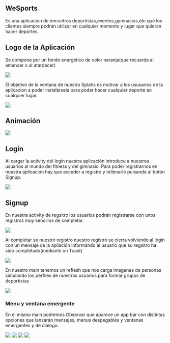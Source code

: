 ## WeSports
Es una aplicacion de encuntros deportistas,eventos,gymnasios,etc que los clientes
siempre podrán utilizar en cualquier momento y lugar que quieran hacer deportes.
## Logo de la Aplicación
Se compone por un fondo energético de color naranja(que recuerda al amancer o al atardecer)

![](img/logo.png)

El objetivo de la ventana de nuestro Splahs es motivar a los ususarios de la aplicacion
a poder instalársela para poder hacer cualquier deporte en cualquier lugar.

![](img/splash.png)


## Animación
![](img/gifanimado.gif)
## Login
Al cargar la activity del login nuestra aplicación introduce a nuestros usuarios al mundo del fitness
y del gimnasio. Para poder registrarnos en nuestra aplicación hay que acceder a registro y rellenarlo
pulsando al botón Signup.

![](img/log.png)

## Signup
En nuestra activity de regsitro los usuarios podrán registrarse con unos registros
muy sencillos de completar.


![](img/signup.png)

Al completar se nuestro registro nuestro registro se cierra volviendo al login con un mensaje de la apliación
informándo al usuario que su regsitro ha sido completado(mediante un Toast)


![](img/loginaftersignup.png)

En nuestro main tenemos un reflesh que nos carga imagenes de personas
simulando los perfiles de nuestros usuarios para formar grupos de deportistas

![](img/activitymainscreenshot.png)

### Menu y ventana emergente

En el mismo main podremos Observar que aparece un app bar con distintas opciones
que lanzarán mensajes, menus despegables y ventanas emergentes y de dialogo.

![](img/settings.png)
![](img/copy.png)
![](img/menudespegable.png)
![](img/alertdialog.png)
